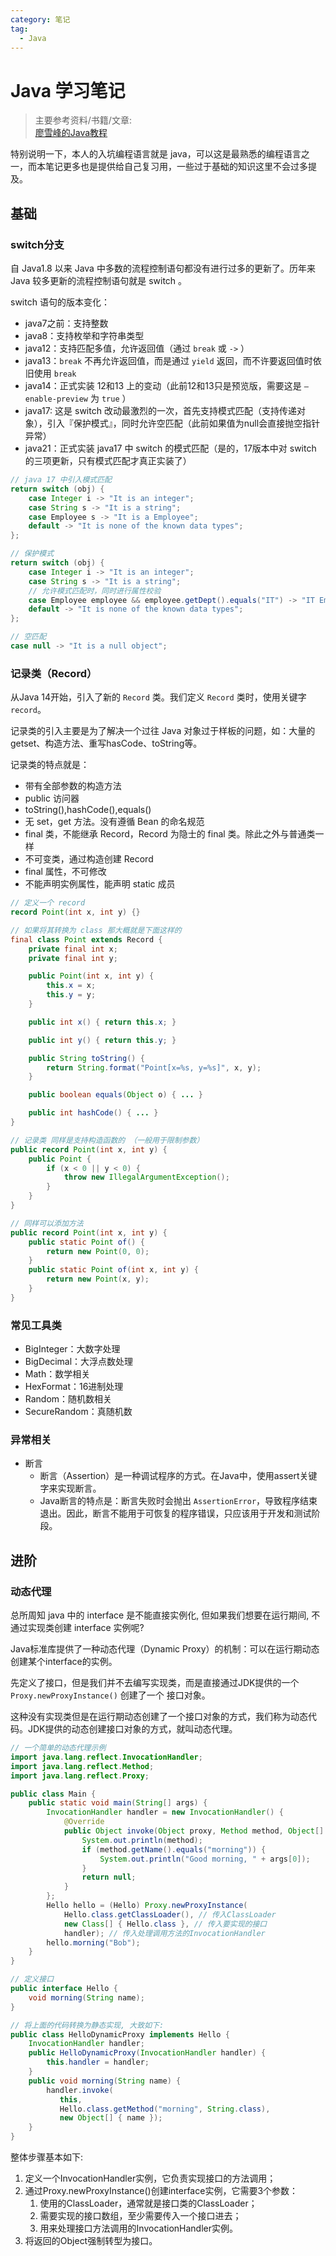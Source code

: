 ```yaml
---
category: 笔记
tag:
  - Java
---
```

<!-- 笔记 -->

# Java 学习笔记

> 主要参考资料/书籍/文章:  
> [廖雪峰的Java教程](https://www.liaoxuefeng.com/wiki/1252599548343744)  

特别说明一下，本人的入坑编程语言就是 java，可以这是最熟悉的编程语言之一，而本笔记更多也是提供给自己复习用，一些过于基础的知识这里不会过多提及。

## 基础

### switch分支

自 Java1.8 以来 Java 中多数的流程控制语句都没有进行过多的更新了。历年来 Java 较多更新的流程控制语句就是 switch 。

switch 语句的版本变化：  

- java7之前：支持整数
- java8：支持枚举和字符串类型
- java12：支持匹配多值，允许返回值（通过 `break` 或 `->` ）
- java13：`break` 不再允许返回值，而是通过 `yield` 返回，而不许要返回值时依旧使用 `break`
- java14：正式实装 12和13 上的变动（此前12和13只是预览版，需要这是 `–enable-preview` 为 `true` ）
- java17: 这是 switch 改动最激烈的一次，首先支持模式匹配（支持传递对象），引入『保护模式』，同时允许空匹配（此前如果值为null会直接抛空指针异常）
- java21：正式实装 java17 中 switch 的模式匹配（是的，17版本中对 switch 的三项更新，只有模式匹配才真正实装了）

```java
// java 17 中引入模式匹配
return switch (obj) {
    case Integer i -> "It is an integer";
    case String s -> "It is a string";
    case Employee s -> "It is a Employee";
    default -> "It is none of the known data types";
};

// 保护模式
return switch (obj) {
    case Integer i -> "It is an integer";
    case String s -> "It is a string";
    // 允许模式匹配时，同时进行属性校验
    case Employee employee && employee.getDept().equals("IT") -> "IT Employee";
    default -> "It is none of the known data types";
};

// 空匹配
case null -> "It is a null object";
```

### 记录类（Record）

从Java 14开始，引入了新的 `Record` 类。我们定义 `Record` 类时，使用关键字 `record`。  

记录类的引入主要是为了解决一个过往 Java 对象过于样板的问题，如：大量的getset、构造方法、重写hasCode、toString等。  

记录类的特点就是：  

- 带有全部参数的构造方法
- public 访问器
- toString(),hashCode(),equals()
- 无 set，get 方法。没有遵循 Bean 的命名规范
- final 类，不能继承 Record，Record 为隐士的 final 类。除此之外与普通类一样
- 不可变类，通过构造创建 Record
- final 属性，不可修改
- 不能声明实例属性，能声明 static 成员

```java
// 定义一个 record
record Point(int x, int y) {}

// 如果将其转换为 class 那大概就是下面这样的
final class Point extends Record {
    private final int x;
    private final int y;

    public Point(int x, int y) {
        this.x = x;
        this.y = y;
    }

    public int x() { return this.x; }

    public int y() { return this.y; }

    public String toString() {
        return String.format("Point[x=%s, y=%s]", x, y);
    }

    public boolean equals(Object o) { ... }

    public int hashCode() { ... }
}

// 记录类 同样是支持构造函数的 （一般用于限制参数）
public record Point(int x, int y) {
    public Point {
        if (x < 0 || y < 0) {
            throw new IllegalArgumentException();
        }
    }
}

// 同样可以添加方法
public record Point(int x, int y) {
    public static Point of() {
        return new Point(0, 0);
    }
    public static Point of(int x, int y) {
        return new Point(x, y);
    }
}
```

### 常见工具类

- BigInteger：大数字处理
- BigDecimal：大浮点数处理
- Math：数学相关
- HexFormat：16进制处理
- Random：随机数相关
- SecureRandom：真随机数

### 异常相关

- 断言
    - 断言（Assertion）是一种调试程序的方式。在Java中，使用assert关键字来实现断言。
    - Java断言的特点是：断言失败时会抛出 `AssertionError`，导致程序结束退出。因此，断言不能用于可恢复的程序错误，只应该用于开发和测试阶段。

## 进阶

### 动态代理

总所周知 java 中的 interface 是不能直接实例化, 但如果我们想要在运行期间, 不通过实现类创建 interface 实例呢?   

Java标准库提供了一种动态代理（Dynamic Proxy）的机制：可以在运行期动态创建某个interface的实例。  

先定义了接口，但是我们并不去编写实现类，而是直接通过JDK提供的一个 `Proxy.newProxyInstance()` 创建了一个 接口对象。  

这种没有实现类但是在运行期动态创建了一个接口对象的方式，我们称为动态代码。JDK提供的动态创建接口对象的方式，就叫动态代理。

```java
// 一个简单的动态代理示例
import java.lang.reflect.InvocationHandler;
import java.lang.reflect.Method;
import java.lang.reflect.Proxy;

public class Main {
    public static void main(String[] args) {
        InvocationHandler handler = new InvocationHandler() {
            @Override
            public Object invoke(Object proxy, Method method, Object[] args) throws Throwable {
                System.out.println(method);
                if (method.getName().equals("morning")) {
                    System.out.println("Good morning, " + args[0]);
                }
                return null;
            }
        };
        Hello hello = (Hello) Proxy.newProxyInstance(
            Hello.class.getClassLoader(), // 传入ClassLoader
            new Class[] { Hello.class }, // 传入要实现的接口
            handler); // 传入处理调用方法的InvocationHandler
        hello.morning("Bob");
    }
}

// 定义接口
public interface Hello {
    void morning(String name);
}

// 将上面的代码转换为静态实现, 大致如下:
public class HelloDynamicProxy implements Hello {
    InvocationHandler handler;
    public HelloDynamicProxy(InvocationHandler handler) {
        this.handler = handler;
    }
    public void morning(String name) {
        handler.invoke(
           this,
           Hello.class.getMethod("morning", String.class),
           new Object[] { name });
    }
}
```

整体步骤基本如下:  

1. 定义一个InvocationHandler实例，它负责实现接口的方法调用；  
2. 通过Proxy.newProxyInstance()创建interface实例，它需要3个参数：  
    1. 使用的ClassLoader，通常就是接口类的ClassLoader；
    2. 需要实现的接口数组，至少需要传入一个接口进去；
    3. 用来处理接口方法调用的InvocationHandler实例。 
3. 将返回的Object强制转型为接口。